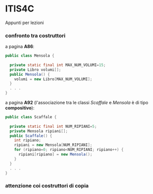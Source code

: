 # ITIS4C
Appunti per lezioni


### confronto tra costruttori

a pagina **A86**:

``` java
public class Mensola {
    
  private static final int MAX_NUM_VOLUMI=15;
  private Libro volumi[];
  public Mensola() {
    volumi = new Libro[MAX_NUM_VOLUMI];    
  }
  . . .
}    
```
a pagina **A92** (l'associazione tra le classi *Scaffale* e *Mensola* 
è di tipo **compositivo**):

``` java
public class Scaffale {
    
  private static final int NUM_RIPIANI=5;
  private Mensola ripiani[];
  public Scaffale() {
    int ripiano;  
    ripiani = new Mensola[NUM_RIPIANI];  
    for (ripiano=0; ripiano<NUM_RIPIANI; ripiano++) {
      ripiani[ripiano] = new Mensola();  
    }    
  }
  . . .
}    
```

### attenzione coi costruttori di copia